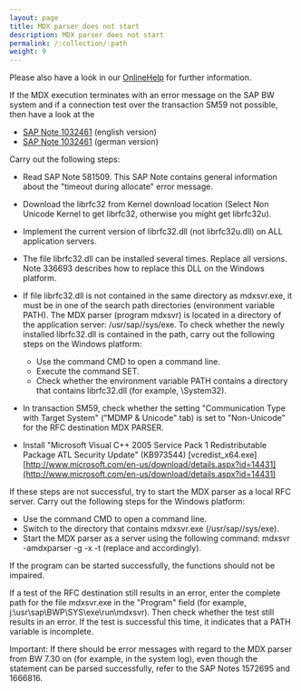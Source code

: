```yaml
---
layout: page
title: MDX parser does not start
description: MDX parser does not start
permalink: /:collection/:path
weight: 9
---
```


Please also have a look in our [OnlineHelp](https://help.theobald-software.com/en/) for further information.

If the MDX execution terminates with an error message on the SAP BW system and if a connection test over the transaction SM59 not possible, then have a look at the

- [SAP Note 1032461](https://my.theobald-software.com/files/1032461EN.pdf) (english version) 
- [SAP Note 1032461](https://my.theobald-software.com/files/1032461.pdf) (german version)

Carry out the following steps:

- Read SAP Note 581509. This SAP Note contains general information about the "timeout during allocate" error message.

- Download the librfc32 from Kernel download location (Select Non Unicode Kernel to get librfc32, otherwise you might get librfc32u).

- Implement the current version of librfc32.dll (not librfc32u.dll) on ALL application servers. 
 

- The file librfc32.dll can be installed several times. Replace all versions. Note 336693 describes how to replace this DLL on the Windows platform.

- If file librfc32.dll is not contained in the same directory as mdxsvr.exe, it must be in one of the search path directories (environment variable PATH). The MDX parser (program mdxsvr) is located in a directory of the application server: /usr/sap/<SID>/sys/exe. To check whether the newly installed librfc32.dll is contained in the path, carry out the following steps on the Windows platform:

	- Use the command CMD to open a command line.
	- Execute the command SET.
	- Check whether the environment variable PATH contains a directory that contains librfc32.dll (for example, <Windows>\System32).

- In transaction SM59, check whether the setting "Communication Type with Target System" ("MDMP & Unicode" tab) is set to "Non-Unicode" for the RFC destination MDX PARSER.

- Install "Microsoft Visual C++ 2005 Service Pack 1 Redistributable Package ATL Security Update" (KB973544) [vcredist_x64.exe]
[http://www.microsoft.com/en-us/download/details.aspx?id=14431](http://www.microsoft.com/en-us/download/details.aspx?id=14431)

If these steps are not successful, try to start the MDX parser as a local RFC server. Carry out the following steps for the Windows platform:

- Use the command CMD to open a command line.
- Switch to the directory that contains mdxsvr.exe (/usr/sap/<SID>/sys/exe).
- Start the MDX parser as a server using the following command: mdxsvr -amdxparser -g<host> -x<gateway> -t (replace <host> and <gateway> accordingly).

If the program can be started successfully, the functions should not be impaired.

If a test of the RFC destination still results in an error, enter the complete path for the file mdxsvr.exe in the "Program" field (for example, j:\usr\sap\BWP\SYS\exe\run\mdxsvr). Then check whether the test still results in an error. If the test is successful this time, it indicates that a PATH variable is incomplete.

Important: If there should be error messages with regard to the MDX parser from BW 7.30 on (for example, in the system log), even though the statement can be parsed successfully, refer to the SAP Notes 1572695 and 1666816.